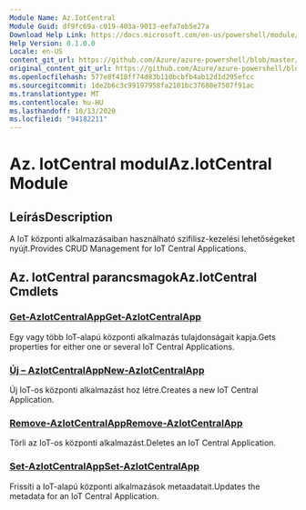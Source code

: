 ```yaml
---
Module Name: Az.IotCentral
Module Guid: df9fc69a-c019-403a-9013-eefa7eb5e27a
Download Help Link: https://docs.microsoft.com/en-us/powershell/module/az.iotcentral
Help Version: 0.1.0.0
Locale: en-US
content_git_url: https://github.com/Azure/azure-powershell/blob/master/src/IotCentral/IotCentral/help/Az.IotCentral.md
original_content_git_url: https://github.com/Azure/azure-powershell/blob/master/src/IotCentral/IotCentral/help/Az.IotCentral.md
ms.openlocfilehash: 577e8f418ff74d83b110bcbfb4ab12d1d295efcc
ms.sourcegitcommit: 1de2b6c3c99197958fa2101bc37680e7507f91ac
ms.translationtype: MT
ms.contentlocale: hu-HU
ms.lasthandoff: 10/13/2020
ms.locfileid: "94182211"
---
```

# <span data-ttu-id="acb3b-101">Az. IotCentral modul</span><span class="sxs-lookup"><span data-stu-id="acb3b-101">Az.IotCentral Module</span></span>
## <span data-ttu-id="acb3b-102">Leírás</span><span class="sxs-lookup"><span data-stu-id="acb3b-102">Description</span></span>
<span data-ttu-id="acb3b-103">A IoT központi alkalmazásaiban használható szifilisz-kezelési lehetőségeket nyújt.</span><span class="sxs-lookup"><span data-stu-id="acb3b-103">Provides CRUD Management for IoT Central Applications.</span></span>

## <span data-ttu-id="acb3b-104">Az. IotCentral parancsmagok</span><span class="sxs-lookup"><span data-stu-id="acb3b-104">Az.IotCentral Cmdlets</span></span>
### [<span data-ttu-id="acb3b-105">Get-AzIotCentralApp</span><span class="sxs-lookup"><span data-stu-id="acb3b-105">Get-AzIotCentralApp</span></span>](Get-AzIotCentralApp.md)
<span data-ttu-id="acb3b-106">Egy vagy több IoT-alapú központi alkalmazás tulajdonságait kapja.</span><span class="sxs-lookup"><span data-stu-id="acb3b-106">Gets properties for either one or several IoT Central Applications.</span></span>

### [<span data-ttu-id="acb3b-107">Új – AzIotCentralApp</span><span class="sxs-lookup"><span data-stu-id="acb3b-107">New-AzIotCentralApp</span></span>](New-AzIotCentralApp.md)
<span data-ttu-id="acb3b-108">Új IoT-os központi alkalmazást hoz létre.</span><span class="sxs-lookup"><span data-stu-id="acb3b-108">Creates a new IoT Central Application.</span></span>

### [<span data-ttu-id="acb3b-109">Remove-AzIotCentralApp</span><span class="sxs-lookup"><span data-stu-id="acb3b-109">Remove-AzIotCentralApp</span></span>](Remove-AzIotCentralApp.md)
<span data-ttu-id="acb3b-110">Törli az IoT-os központi alkalmazást.</span><span class="sxs-lookup"><span data-stu-id="acb3b-110">Deletes an IoT Central Application.</span></span>

### [<span data-ttu-id="acb3b-111">Set-AzIotCentralApp</span><span class="sxs-lookup"><span data-stu-id="acb3b-111">Set-AzIotCentralApp</span></span>](Set-AzIotCentralApp.md)
<span data-ttu-id="acb3b-112">Frissíti a IoT-alapú központi alkalmazások metaadatait.</span><span class="sxs-lookup"><span data-stu-id="acb3b-112">Updates the metadata for an IoT Central Application.</span></span>

